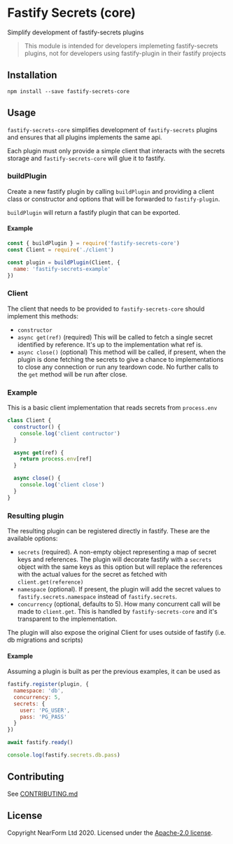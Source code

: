 # Fastify Secrets (core)

Simplify development of fastify-secrets plugins

> This module is intended for developers implemeting fastify-secrets plugins, not for developers using fastify-plugin in their fastify projects

## Installation

```
npm install --save fastify-secrets-core
```

## Usage

`fastify-secrets-core` simplifies development of `fastify-secrets` plugins and ensures that all plugins implements the same api.

Each plugin must only provide a simple client that interacts with the secrets storage and `fastify-secrets-core` will glue it to fastify.

### buildPlugin

Create a new fastify plugin by calling `buildPlugin` and providing a client class or constructor and options that will be forwarded to `fastify-plugin`.

`buildPlugin` will return a fastify plugin that can be exported.

#### Example

```js
const { buildPlugin } = require('fastify-secrets-core')
const Client = require('./client')

const plugin = buildPlugin(Client, {
  name: 'fastify-secrets-example'
})
```

### Client

The client that needs to be provided to `fastify-secrets-core` should implement this methods:

- `constructor`
- `async get(ref)` (required) This will be called to fetch a single secret identified by reference. It's up to the implementation what ref is.
- `async close()` (optional) This method will be called, if present, when the plugin is done fetching the secrets to give a chance to implementations to close any connection or run any teardown code. No further calls to the `get` method will be run after close.

### Example

This is a basic client implementation that reads secrets from `process.env`

```js
class Client {
  constructor() {
    console.log('client contructor')
  }

  async get(ref) {
    return process.env[ref]
  }

  async close() {
    console.log('client close')
  }
}

```

### Resulting plugin

The resulting plugin can be registered directly in fastify.
These are the available options:

- `secrets` (required). A non-empty object representing a map of secret keys and references. The plugin will decorate fastify with a `secrets` object with the same keys as this option but will replace the references with the actual values for the secret as fetched with `client.get(reference)`
- `namespace` (optional). If present, the plugin will add the secret values to `fastify.secrets.namespace` instead of `fastify.secrets`.
- `concurrency` (optional, defaults to 5). How  many concurrent call will be made to `client.get`. This is handled by `fastify-secrets-core` and it's transparent to the implementation.

The plugin will also expose the original Client for uses outside of fastify (i.e. db migrations and scripts)

#### Example

Assuming a plugin is built as per the previous examples, it can be used as

```js
fastify.register(plugin, {
  namespace: 'db',
  concurrency: 5,
  secrets: {
    user: 'PG_USER',
    pass: 'PG_PASS'
  }
})

await fastify.ready()

console.log(fastify.secrets.db.pass)

```

## Contributing

See [CONTRIBUTING.md](./CONTRIBUTING.md)

## License

Copyright NearForm Ltd 2020. Licensed under the [Apache-2.0 license](http://www.apache.org/licenses/LICENSE-2.0).